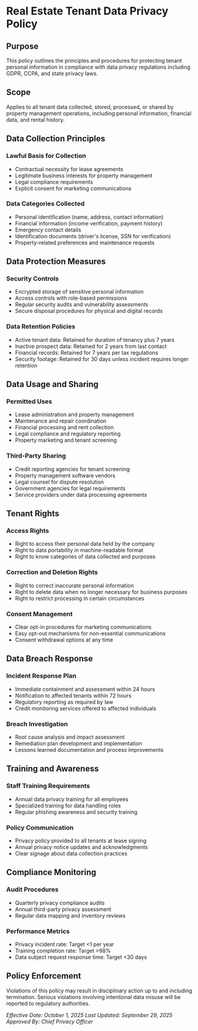# Real Estate Tenant Data Privacy Policy

## Purpose
This policy outlines the principles and procedures for protecting tenant personal information in compliance with data privacy regulations including GDPR, CCPA, and state privacy laws.

## Scope
Applies to all tenant data collected, stored, processed, or shared by property management operations, including personal information, financial data, and rental history.

## Data Collection Principles

### Lawful Basis for Collection
- Contractual necessity for lease agreements
- Legitimate business interests for property management
- Legal compliance requirements
- Explicit consent for marketing communications

### Data Categories Collected
- Personal identification (name, address, contact information)
- Financial information (income verification, payment history)
- Emergency contact details
- Identification documents (driver's license, SSN for verification)
- Property-related preferences and maintenance requests

## Data Protection Measures

### Security Controls
- Encrypted storage of sensitive personal information
- Access controls with role-based permissions
- Regular security audits and vulnerability assessments
- Secure disposal procedures for physical and digital records

### Data Retention Policies
- Active tenant data: Retained for duration of tenancy plus 7 years
- Inactive prospect data: Retained for 2 years from last contact
- Financial records: Retained for 7 years per tax regulations
- Security footage: Retained for 30 days unless incident requires longer retention

## Data Usage and Sharing

### Permitted Uses
- Lease administration and property management
- Maintenance and repair coordination
- Financial processing and rent collection
- Legal compliance and regulatory reporting
- Property marketing and tenant screening

### Third-Party Sharing
- Credit reporting agencies for tenant screening
- Property management software vendors
- Legal counsel for dispute resolution
- Government agencies for legal requirements
- Service providers under data processing agreements

## Tenant Rights

### Access Rights
- Right to access their personal data held by the company
- Right to data portability in machine-readable format
- Right to know categories of data collected and purposes

### Correction and Deletion Rights
- Right to correct inaccurate personal information
- Right to delete data when no longer necessary for business purposes
- Right to restrict processing in certain circumstances

### Consent Management
- Clear opt-in procedures for marketing communications
- Easy opt-out mechanisms for non-essential communications
- Consent withdrawal options at any time

## Data Breach Response

### Incident Response Plan
- Immediate containment and assessment within 24 hours
- Notification to affected tenants within 72 hours
- Regulatory reporting as required by law
- Credit monitoring services offered to affected individuals

### Breach Investigation
- Root cause analysis and impact assessment
- Remediation plan development and implementation
- Lessons learned documentation and process improvements

## Training and Awareness

### Staff Training Requirements
- Annual data privacy training for all employees
- Specialized training for data handling roles
- Regular phishing awareness and security training

### Policy Communication
- Privacy policy provided to all tenants at lease signing
- Annual privacy notice updates and acknowledgments
- Clear signage about data collection practices

## Compliance Monitoring

### Audit Procedures
- Quarterly privacy compliance audits
- Annual third-party privacy assessment
- Regular data mapping and inventory reviews

### Performance Metrics
- Privacy incident rate: Target <1 per year
- Training completion rate: Target >98%
- Data subject request response time: Target <30 days

## Policy Enforcement
Violations of this policy may result in disciplinary action up to and including termination. Serious violations involving intentional data misuse will be reported to regulatory authorities.

*Effective Date: October 1, 2025*
*Last Updated: September 29, 2025*
*Approved By: Chief Privacy Officer*
